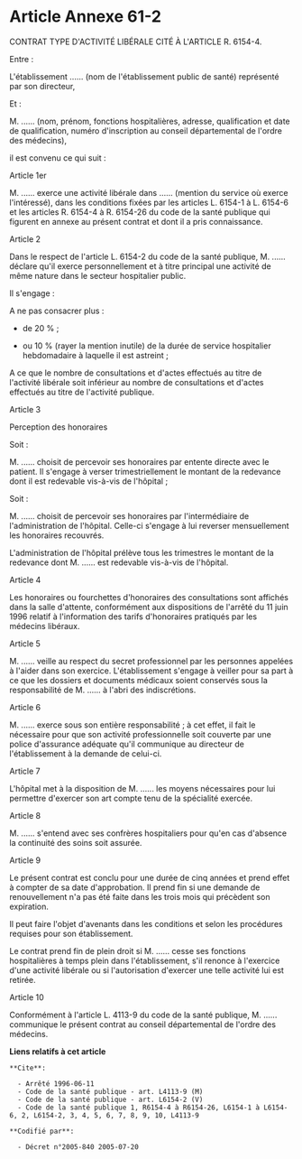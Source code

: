 # Article Annexe 61-2

CONTRAT TYPE D'ACTIVITÉ LIBÉRALE CITÉ À L'ARTICLE R. 6154-4.  

Entre :

L'établissement ...... (nom de l'établissement public de santé) représenté par son directeur,

Et :

M. ...... (nom, prénom, fonctions hospitalières, adresse, qualification et date de qualification, numéro d'inscription au
conseil départemental de l'ordre des médecins),

il est convenu ce qui suit :

Article 1er

M. ...... exerce une activité libérale dans ...... (mention du service où exerce l'intéressé), dans les conditions fixées par
les articles L. 6154-1 à L. 6154-6 et les articles R. 6154-4 à R. 6154-26 du code de la santé publique qui figurent en annexe
au présent contrat et dont il a pris connaissance.

Article 2

Dans le respect de l'article L. 6154-2 du code de la santé publique, M. ...... déclare qu'il exerce personnellement et à
titre principal une activité de même nature dans le secteur hospitalier public.

Il s'engage :

A ne pas consacrer plus :

- de 20 % ;

- ou 10 % (rayer la mention inutile) de la durée de service hospitalier hebdomadaire à laquelle il est astreint ;

A ce que le nombre de consultations et d'actes effectués au titre de l'activité libérale soit inférieur au nombre de
consultations et d'actes effectués au titre de l'activité publique.

Article 3

Perception des honoraires

Soit :

M. ...... choisit de percevoir ses honoraires par entente directe avec le patient. Il s'engage à verser trimestriellement le
montant de la redevance dont il est redevable vis-à-vis de l'hôpital ;

Soit :

M. ...... choisit de percevoir ses honoraires par l'intermédiaire de l'administration de l'hôpital. Celle-ci s'engage à lui
reverser mensuellement les honoraires recouvrés.

L'administration de l'hôpital prélève tous les trimestres le montant de la redevance dont M. ...... est redevable vis-à-vis
de l'hôpital.

Article 4

Les honoraires ou fourchettes d'honoraires des consultations sont affichés dans la salle d'attente, conformément aux
dispositions de l'arrêté du 11 juin 1996 relatif à l'information des tarifs d'honoraires pratiqués par les médecins libéraux.

Article 5

M. ...... veille au respect du secret professionnel par les personnes appelées à l'aider dans son exercice. L'établissement
s'engage à veiller pour sa part à ce que les dossiers et documents médicaux soient conservés sous la responsabilité de
M. ...... à l'abri des indiscrétions.

Article 6

M. ...... exerce sous son entière responsabilité ; à cet effet, il fait le nécessaire pour que son activité professionnelle
soit couverte par une police d'assurance adéquate qu'il communique au directeur de l'établissement à la demande de celui-ci.

Article 7

L'hôpital met à la disposition de M. ...... les moyens nécessaires pour lui permettre d'exercer son art compte tenu de la
spécialité exercée.

Article 8

M. ...... s'entend avec ses confrères hospitaliers pour qu'en cas d'absence la continuité des soins soit assurée.

Article 9

Le présent contrat est conclu pour une durée de cinq années et prend effet à compter de sa date d'approbation. Il prend fin
si une demande de renouvellement n'a pas été faite dans les trois mois qui précèdent son expiration.

Il peut faire l'objet d'avenants dans les conditions et selon les procédures requises pour son établissement.

Le contrat prend fin de plein droit si M. ...... cesse ses fonctions hospitalières à temps plein dans l'établissement, s'il
renonce à l'exercice d'une activité libérale ou si l'autorisation d'exercer une telle activité lui est retirée.

Article 10

Conformément à l'article L. 4113-9 du code de la santé publique, M. ...... communique le présent contrat au conseil
départemental de l'ordre des médecins.

**Liens relatifs à cet article**

	**Cite**:

	  - Arrêté 1996-06-11
	  - Code de la santé publique - art. L4113-9 (M)
	  - Code de la santé publique - art. L6154-2 (V)
	  - Code de la santé publique 1, R6154-4 à R6154-26, L6154-1 à L6154-6, 2, L6154-2, 3, 4, 5, 6, 7, 8, 9, 10, L4113-9

	**Codifié par**:

	  - Décret n°2005-840 2005-07-20
